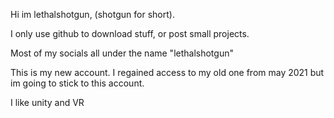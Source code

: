 Hi im lethalshotgun, (shotgun for short).
 
I only use github to download stuff, or post small projects. 

Most of my socials all under the name "lethalshotgun"

This is my new account. I regained access to my old one from may 2021 but im going to stick to this account.

I like unity and VR
